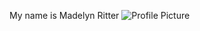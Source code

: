 My name is Madelyn Ritter
![Profile Picture](madelynritter.github.io/Madelyns-Blog/images/Profile.heic)
